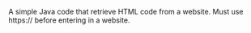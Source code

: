 A simple Java code that retrieve HTML code from a website. Must use https:// before entering in a website.
